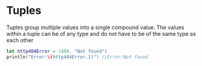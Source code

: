 # Tuples
Tuples group multiple values into a single compound value. The values within a tuple can be of any type and do not have to be of the same type as each other
```swift
let http404Error = (404, "Not found")
println("Error:\(http404Error.1)") //Error:Not found
```
